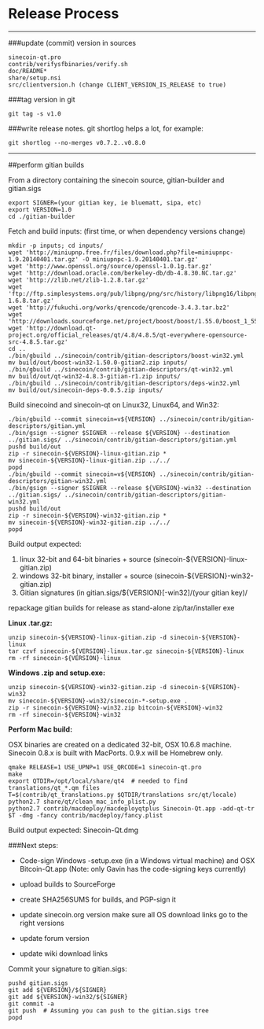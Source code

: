Release Process
====================

* * *

###update (commit) version in sources


	sinecoin-qt.pro
	contrib/verifysfbinaries/verify.sh
	doc/README*
	share/setup.nsi
	src/clientversion.h (change CLIENT_VERSION_IS_RELEASE to true)

###tag version in git

	git tag -s v1.0

###write release notes. git shortlog helps a lot, for example:

	git shortlog --no-merges v0.7.2..v0.8.0

* * *

##perform gitian builds

 From a directory containing the sinecoin source, gitian-builder and gitian.sigs
  
	export SIGNER=(your gitian key, ie bluematt, sipa, etc)
	export VERSION=1.0
	cd ./gitian-builder

 Fetch and build inputs: (first time, or when dependency versions change)

	mkdir -p inputs; cd inputs/
	wget 'http://miniupnp.free.fr/files/download.php?file=miniupnpc-1.9.20140401.tar.gz' -O miniupnpc-1.9.20140401.tar.gz'
	wget 'http://www.openssl.org/source/openssl-1.0.1g.tar.gz'
	wget 'http://download.oracle.com/berkeley-db/db-4.8.30.NC.tar.gz'
	wget 'http://zlib.net/zlib-1.2.8.tar.gz'
	wget 'ftp://ftp.simplesystems.org/pub/libpng/png/src/history/libpng16/libpng-1.6.8.tar.gz'
	wget 'http://fukuchi.org/works/qrencode/qrencode-3.4.3.tar.bz2'
	wget 'http://downloads.sourceforge.net/project/boost/boost/1.55.0/boost_1_55_0.tar.bz2'
	wget 'http://download.qt-project.org/official_releases/qt/4.8/4.8.5/qt-everywhere-opensource-src-4.8.5.tar.gz'
	cd ..
	./bin/gbuild ../sinecoin/contrib/gitian-descriptors/boost-win32.yml
	mv build/out/boost-win32-1.50.0-gitian2.zip inputs/
	./bin/gbuild ../sinecoin/contrib/gitian-descriptors/qt-win32.yml
	mv build/out/qt-win32-4.8.3-gitian-r1.zip inputs/
	./bin/gbuild ../sinecoin/contrib/gitian-descriptors/deps-win32.yml
	mv build/out/sinecoin-deps-0.0.5.zip inputs/

 Build sinecoind and sinecoin-qt on Linux32, Linux64, and Win32:
  
	./bin/gbuild --commit sinecoin=v${VERSION} ../sinecoin/contrib/gitian-descriptors/gitian.yml
	./bin/gsign --signer $SIGNER --release ${VERSION} --destination ../gitian.sigs/ ../sinecoin/contrib/gitian-descriptors/gitian.yml
	pushd build/out
	zip -r sinecoin-${VERSION}-linux-gitian.zip *
	mv sinecoin-${VERSION}-linux-gitian.zip ../../
	popd
	./bin/gbuild --commit sinecoin=v${VERSION} ../sinecoin/contrib/gitian-descriptors/gitian-win32.yml
	./bin/gsign --signer $SIGNER --release ${VERSION}-win32 --destination ../gitian.sigs/ ../sinecoin/contrib/gitian-descriptors/gitian-win32.yml
	pushd build/out
	zip -r sinecoin-${VERSION}-win32-gitian.zip *
	mv sinecoin-${VERSION}-win32-gitian.zip ../../
	popd

  Build output expected:

  1. linux 32-bit and 64-bit binaries + source (sinecoin-${VERSION}-linux-gitian.zip)
  2. windows 32-bit binary, installer + source (sinecoin-${VERSION}-win32-gitian.zip)
  3. Gitian signatures (in gitian.sigs/${VERSION}[-win32]/(your gitian key)/

repackage gitian builds for release as stand-alone zip/tar/installer exe

**Linux .tar.gz:**

	unzip sinecoin-${VERSION}-linux-gitian.zip -d sinecoin-${VERSION}-linux
	tar czvf sinecoin-${VERSION}-linux.tar.gz sinecoin-${VERSION}-linux
	rm -rf sinecoin-${VERSION}-linux

**Windows .zip and setup.exe:**

	unzip sinecoin-${VERSION}-win32-gitian.zip -d sinecoin-${VERSION}-win32
	mv sinecoin-${VERSION}-win32/sinecoin-*-setup.exe .
	zip -r sinecoin-${VERSION}-win32.zip bitcoin-${VERSION}-win32
	rm -rf sinecoin-${VERSION}-win32

**Perform Mac build:**

  OSX binaries are created on a dedicated 32-bit, OSX 10.6.8 machine.
  Sinecoin 0.8.x is built with MacPorts.  0.9.x will be Homebrew only.

	qmake RELEASE=1 USE_UPNP=1 USE_QRCODE=1 sinecoin-qt.pro
	make
	export QTDIR=/opt/local/share/qt4  # needed to find translations/qt_*.qm files
	T=$(contrib/qt_translations.py $QTDIR/translations src/qt/locale)
	python2.7 share/qt/clean_mac_info_plist.py
	python2.7 contrib/macdeploy/macdeployqtplus Sinecoin-Qt.app -add-qt-tr $T -dmg -fancy contrib/macdeploy/fancy.plist

 Build output expected: Sinecoin-Qt.dmg

###Next steps:

* Code-sign Windows -setup.exe (in a Windows virtual machine) and
  OSX Bitcoin-Qt.app (Note: only Gavin has the code-signing keys currently)

* upload builds to SourceForge

* create SHA256SUMS for builds, and PGP-sign it

* update sinecoin.org version
  make sure all OS download links go to the right versions

* update forum version

* update wiki download links

Commit your signature to gitian.sigs:

	pushd gitian.sigs
	git add ${VERSION}/${SIGNER}
	git add ${VERSION}-win32/${SIGNER}
	git commit -a
	git push  # Assuming you can push to the gitian.sigs tree
	popd

